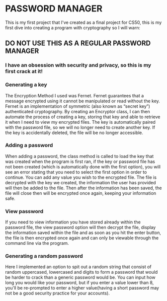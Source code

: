 # PASSWORD MANAGER

This is my first project that I've created as a final project for CS50, this is my first dive into creating a program with cryptography so I will warn:
## DO NOT USE THIS AS A REGULAR PASSWORD MANAGER
### I have an obsession with security and privacy, so this is my first crack at it!

### Generating a key
The Encryption Method I used was Fernet. Fernet guarantees that a message encrypted using it cannot be manipulated or read without the key. Fernet is an implementation of symmetric (also known as “secret key”) authenticated cryptography. By creating an Encryptor class, I can then automate the process of creating a key, storing that key and able to retrieve it when I need to view my encrypted files. The key is automatically paired with the password file, so we will no longer need to create another key. If the key is accidentally deleted, the file will be no longer accessible. 


### Adding a password
When adding a password, the class method is called to load the key that was created when the program is first ran, if the key or password file has not been created (which is automatically done with the first option), you will see an error stating that you need to select the first option in order to continue. You can add any value you wish to the encrypted file. The file is decrypted with the key we created, the information the user has provided will then be added to the file. Then after the information has been saved, the file will close then will be encrypted once again, keeping your information safe.


### View password
If you need to view information you have stored already within the password file, the view password option will then decrypt the file, display the information saved within the file and as soon as you hit the enter button, the file is then encrypted once again and can only be viewable through the command line via the program.


### Generating a random password
Here I implemented an option to spit out a random string that consist of random uppercased, lowercased and digits to form a password that would be harder to crack than a generic password would be. You can input how long you would like your password, but if you enter a value lower than 8, you'll be re-prompted to enter a higher value(having a short password may not be a good security practice for your accounts).
